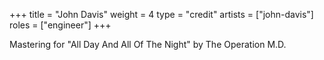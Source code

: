 +++
title = "John Davis"
weight = 4
type = "credit"
artists = ["john-davis"]
roles = ["engineer"]
+++

Mastering for "All Day And All Of The Night" by The Operation M.D.
